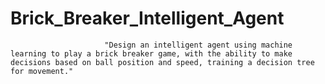# Brick_Breaker_Intelligent_Agent
                         "Design an intelligent agent using machine learning to play a brick breaker game, with the ability to make decisions based on ball position and speed, training a decision tree for movement."
